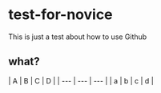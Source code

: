 # test-for-novice
This is just a test about how to use Github
## what?

| A | B | C | D |
| --- | --- | --- |
| a | b | c | d |
